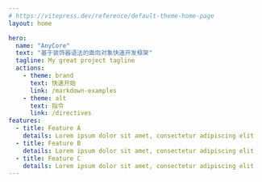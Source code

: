 ```yaml
---
# https://vitepress.dev/reference/default-theme-home-page
layout: home

hero:
  name: "AnyCore"
  text: "基于装饰器语法的面向对象快速开发框架"
  tagline: My great project tagline
  actions:
    - theme: brand
      text: 快速开始
      link: /markdown-examples
    - theme: alt
      text: 指令
      link: /directives
features:
  - title: Feature A
    details: Lorem ipsum dolor sit amet, consectetur adipiscing elit
  - title: Feature B
    details: Lorem ipsum dolor sit amet, consectetur adipiscing elit
  - title: Feature C
    details: Lorem ipsum dolor sit amet, consectetur adipiscing elit
---
```

